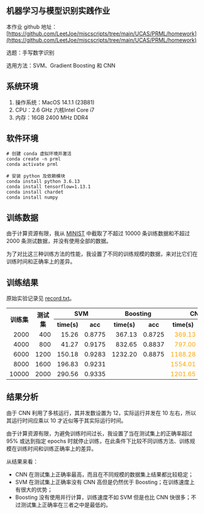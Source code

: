 ## 机器学习与模型识别实践作业

本作业 github 地址：[https://github.com/LeetJoe/miscscripts/tree/main/UCAS/PRML/homework](https://github.com/LeetJoe/miscscripts/tree/main/UCAS/PRML/homework)

选题：手写数字识别

选用方法：SVM、Gradient Boosting 和 CNN


## 系统环境

1. 操作系统：MacOS 14.1.1 (23B81)
2. CPU：2.6 GHz 六核Intel Core i7
3. 内存：16GB 2400 MHz DDR4


## 软件环境

```
# 创建 conda 虚拟环境并激活
conda create -n prml
conda activate prml

# 安装 python 及依赖模块
conda install python 3.6.13
conda install tensorflow=1.13.1
conda install chardet
conda install numpy

```

## 训练数据

由于计算资源有限，我从 [MINIST](http://yann.lecun.com/exdb/mnist/) 中截取了不超过 10000 条训练数据和不超过 2000 条测试数据，并没有使用全部的数据。

为了对比这三种训练方法的性能，我设置了不同的训练规模的数据，来对比它们在训练时间和正确率上的差异。


## 训练结果

原始实验记录见 [record.txt](data/record.txt)。

<table>
	<tr>
		<th rowspan="2">训练集</th><th rowspan="2">测试集</th><th colspan="2">SVM</th><th colspan="2">Boosting</th><th colspan="2">CNN</th>
	</tr>
	<tr>
		<th>time(s)</th><th>acc</th><th>time(s)</th><th>acc</th><th>time(s)</th><th>acc</th>
	</tr>
	<tr>
		<td style="text-align:right">2000</td><td style="text-align:right">400</td>
		<td style="text-align:right">15.26</td><td style="text-align:right">0.8775</td>
		<td style="text-align:right">367.13</td><td style="text-align:right">0.8725</td>
		<td style="text-align:right; color:orange;">369.13</td><td style="text-align:right">0.9525</td>
	</tr>
	<tr>
		<td style="text-align:right">4000</td><td style="text-align:right">800</td>
		<td style="text-align:right">41.27</td><td style="text-align:right">0.9175</td>
		<td style="text-align:right">832.65</td><td style="text-align:right">0.8837</td>
		<td style="text-align:right; color:orange;">797.00</td><td style="text-align:right">0.9450</td>
	</tr>
	<tr>
		<td style="text-align:right">6000</td><td style="text-align:right">1200</td>
		<td style="text-align:right">150.18</td><td style="text-align:right">0.9283</td>
		<td style="text-align:right">1232.20</td><td style="text-align:right">0.8875</td>
		<td style="text-align:right; color:orange;">1188.28</td><td style="text-align:right">0.9433</td>
	</tr>
	<tr>
		<td style="text-align:right">8000</td><td style="text-align:right">1600</td>
		<td style="text-align:right">196.83</td><td style="text-align:right">0.9231</td>
		<td style="text-align:right"></td><td style="text-align:right"></td>
		<td style="text-align:right; color:orange;">1554.01</td><td style="text-align:right">0.9500</td>
	</tr>
	<tr>
		<td style="text-align:right">10000</td><td style="text-align:right">2000</td>
		<td style="text-align:right">290.56</td><td style="text-align:right">0.9335</td>
		<td style="text-align:right"></td><td style="text-align:right"></td>
		<td style="text-align:right; color:orange;">1201.65</td><td style="text-align:right">0.9505</td>
	</tr>
</table>


## 结果分析

由于 CNN 利用了多核运行，其并发数设置为 12，实际运行并发在 10 左右，所以其运行时间应乘以 10 才近似等于其实际运行时间。

由于计算资源有限，为避免训练时间过长，我设置了当在测试集上的正确率超过 95% 或达到指定 epochs 时就停止训练，在此条件下比较不同训练方法、训练规模在训练时间和训练正确率上的差异。

从结果来看：
* CNN 在测试集上正确率最高，而且在不同规模的数据集上结果都比较稳定；
* SVM 在测试集上正确率没有 CNN 高但是仍然优于 Boosting；在训练速度上有很大的优势；
* Boosting 没有使用并行计算，训练速度不如 SVM 但是也比 CNN 快很多；不过测试集上正确率在三者之中是最低的。



